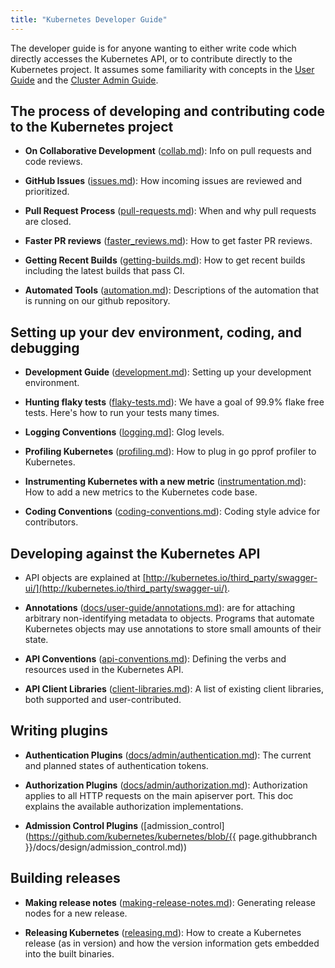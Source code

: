 ```yaml
---
title: "Kubernetes Developer Guide"
---
```

The developer guide is for anyone wanting to either write code which directly accesses the
Kubernetes API, or to contribute directly to the Kubernetes project.
It assumes some familiarity with concepts in the [User Guide](/{{page.version}}/docs/user-guide/) and the [Cluster Admin
Guide](/{{page.version}}/docs/admin/).


## The process of developing and contributing code to the Kubernetes project

* **On Collaborative Development** ([collab.md](collab)): Info on pull requests and code reviews.

* **GitHub Issues** ([issues.md](issues)): How incoming issues are reviewed and prioritized.

* **Pull Request Process** ([pull-requests.md](pull-requests)): When and why pull requests are closed.

* **Faster PR reviews** ([faster_reviews.md](faster_reviews)): How to get faster PR reviews.

* **Getting Recent Builds** ([getting-builds.md](getting-builds)): How to get recent builds including the latest builds that pass CI.

* **Automated Tools** ([automation.md](automation)): Descriptions of the automation that is running on our github repository.


## Setting up your dev environment, coding, and debugging

* **Development Guide** ([development.md](development)): Setting up your development environment.

* **Hunting flaky tests** ([flaky-tests.md](flaky-tests)): We have a goal of 99.9% flake free tests.
  Here's how to run your tests many times.

* **Logging Conventions** ([logging.md](logging)]: Glog levels.

* **Profiling Kubernetes** ([profiling.md](profiling)): How to plug in go pprof profiler to Kubernetes.

* **Instrumenting Kubernetes with a new metric**
  ([instrumentation.md](instrumentation)): How to add a new metrics to the
  Kubernetes code base.

* **Coding Conventions** ([coding-conventions.md](coding-conventions)):
  Coding style advice for contributors.


## Developing against the Kubernetes API

* API objects are explained at [http://kubernetes.io/third_party/swagger-ui/](http://kubernetes.io/third_party/swagger-ui/).

* **Annotations** ([docs/user-guide/annotations.md](/{{page.version}}/docs/user-guide/annotations)): are for attaching arbitrary non-identifying metadata to objects.
  Programs that automate Kubernetes objects may use annotations to store small amounts of their state.

* **API Conventions** ([api-conventions.md](api-conventions)):
  Defining the verbs and resources used in the Kubernetes API.

* **API Client Libraries** ([client-libraries.md](client-libraries)):
  A list of existing client libraries, both supported and user-contributed.


## Writing plugins

* **Authentication Plugins** ([docs/admin/authentication.md](/{{page.version}}/docs/admin/authentication)):
  The current and planned states of authentication tokens.

* **Authorization Plugins** ([docs/admin/authorization.md](/{{page.version}}/docs/admin/authorization)):
  Authorization applies to all HTTP requests on the main apiserver port.
  This doc explains the available authorization implementations.

* **Admission Control Plugins** ([admission_control](https://github.com/kubernetes/kubernetes/blob/{{ page.githubbranch }}/docs/design/admission_control.md))


## Building releases

* **Making release notes** ([making-release-notes.md](making-release-notes)): Generating release nodes for a new release.

* **Releasing Kubernetes** ([releasing.md](releasing)): How to create a Kubernetes release (as in version)
  and how the version information gets embedded into the built binaries.




